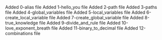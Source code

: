 Added 0-alias file
Added 1-hello_you file
Added 2-path file
Added 3-paths file
Added 4-global_variables file
Added 5-local_variables file
Added 6-create_local_variable file
Added 7-create_global_variable file
Added 8-true_knowledge file
Added 9-divide_and_rule file
Added 10-love_exponent_breath file
Added 11-binary_to_decimal file
Added 12-combinations file
